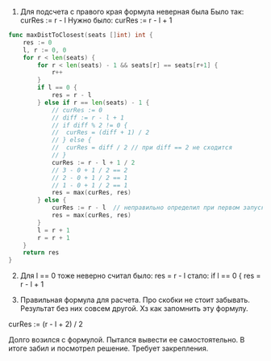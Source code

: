 1) Для подсчета с правого края формула неверная была
Было так:
curRes := r - l
Нужно было:
curRes := r - l + 1
``` go
func maxDistToClosest(seats []int) int {
	res := 0
	l, r := 0, 0
    for r < len(seats) {
		for r < len(seats) - 1 && seats[r] == seats[r+1] {
			r++
		}
		if l == 0 {
			res = r - l
		} else if r == len(seats) - 1 {
			// curRes := 0
			// diff := r - l + 1
			// if diff % 2 != 0 {
			// 	curRes = (diff + 1) / 2
			// } else {
			// 	curRes = diff / 2 // при diff == 2 не сходится 
			// }
			curRes := r - l + 1 / 2
			// 3 - 0 + 1 / 2 == 2
			// 2 - 0 + 1 / 2 == 1
			// 1 - 0 + 1 / 2 == 1
			res = max(curRes, res)
		} else {
			curRes := r - l  // неправильно определил при первом запуске
			res = max(curRes, res)
		}
		l = r + 1
		r = r + 1
	}
	return res
}
```

2) Для l == 0 тоже неверно считал
было:
res = r - l
стало:
if l == 0 {
    res = r - l + 1

3) Правильная формула для расчета. Про скобки не стоит забывать. Результат без них совсем другой.
Хз как запомнить эту формулу.

curRes := (r - l + 2) / 2 

Долго возился с формулой. Пытался вывести ее самостоятельно. В итоге забил и посмотрел решение. Требует закрепления. 
